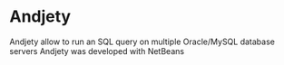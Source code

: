 # Andjety
Andjety allow to run an SQL query on multiple Oracle/MySQL database servers
Andjety was developed with NetBeans
